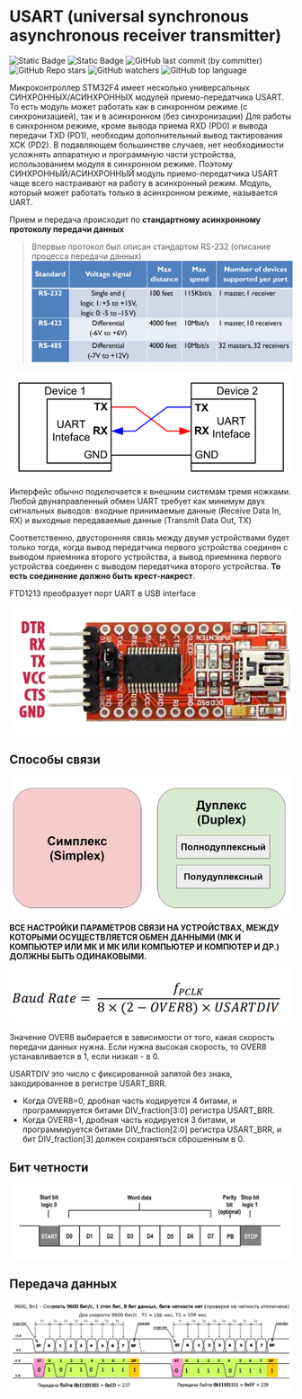 # USART (universal synchronous asynchronous receiver transmitter)

![Static Badge](https://img.shields.io/badge/Unic_Lab-green)
![Static Badge](https://img.shields.io/badge/STM32-red)
![GitHub last commit (by committer)](https://img.shields.io/github/last-commit/Vernicovskiy/STM32_TIM)
![GitHub Repo stars](https://img.shields.io/github/stars/Vernicovskiy/STM32_TIM)
![GitHub watchers](https://img.shields.io/github/watchers/Vernicovskiy/STM32_TIM)
![GitHub top language](https://img.shields.io/github/languages/top/Vernicovskiy/STM32_TIM)

Микроконтроллер STM32F4 имеет несколько  универсальных СИНХРОННЫХ/АСИНХРОННЫХ модулей приемо-передатчика USART. То есть модуль может работать как в синхронном режиме (с синхронизацией), так
и в асинхронном (без синхронизации) Для работы в синхронном режиме, кроме вывода приема RXD (PD0) и вывода передачи TXD (PD1), необходим дополнительный вывод тактирования XCK (PD2). В подавляющем большинстве случаев, нет необходимости усложнять аппаратную и программную части устройства, использованием модуля в синхронном режиме. Поэтому СИНХРОННЫЙ/АСИНХРОННЫЙ модуль приемо-передатчика USART чаще всего настраивают на работу в асинхронный режим. Модуль, который может работать только в асинхронном режиме, называется UART.

Прием и передача происходит по **стандартному асинхронному протоколу передачи данных**

> Впервые протокол был описан стандартом RS-232 (описание процесса передачи данных)
> ![Alt text](PNG/image-3.png)



![Alt text](PNG/image.png)

Интерфейс обычно подключается к внешним системам тремя ножками. Любой двунаправленный обмен UART требует как минимум двух сигнальных выводов: входные принимаемые данные (Receive Data In, RX) и выходные передаваемые данные (Transmit Data Out, TX)

Соответственно, двусторонняя связь между двумя устройствами будет только тогда, когда вывод передатчика первого устройства соединен с выводом приемника второго устройства, а вывод приемника первого устройства соединен с выводом передатчика второго устройства. **То есть соединение должно быть крест-накрест**.

FTD1213 преобразует порт UART в USB interface

<p align="center">
<img src="PNG/image-1.png" alt="Diagram of System Timer (SysTick)" width="500"/>
</<p align="center">

## Способы связи
<p align="center">
<img src="PNG/image-4.png" alt="Diagram of System Timer (SysTick)" width="500"/>
</<p align="center">



**ВСЕ НАСТРОЙКИ ПАРАМЕТРОВ СВЯЗИ НА УСТРОЙСТВАХ, МЕЖДУ КОТОРЫМИ ОСУЩЕСТВЛЯЕТСЯ ОБМЕН ДАННЫМИ (МК И КОМПЬЮТЕР ИЛИ МК И МК ИЛИ КОМПЬЮТЕР И КОМПЮТЕР И ДР.) ДОЛЖНЫ БЫТЬ
ОДИНАКОВЫМИ.**

![Alt text](PNG/image-5.png)


Значение OVER8 выбирается в зависимости от того, какая скорость передачи данных нужна. Если нужна высокая скорость, то OVER8 устанавливается в 1, если низкая - в 0.

USARTDIV это число с фиксированной запятой без знака, закодированное в регистре USART_BRR.

* Когда OVER8=0, дробная часть кодируется 4 битами, и программируется битами DIV_fraction[3:0] регистра USART_BRR.
* Когда OVER8=1, дробная часть кодируется 3 битами, и программируется битами DIV_fraction[2:0] регистра USART_BRR, и бит DIV_fraction[3] должен сохраняться сброшенным в 0.
  
## Бит четности
<p align="center">
<img src="PNG/image-6.png" alt="Diagram of System Timer (SysTick)" width="500"/>
</<p align="center">

## Передача данных
![Alt text](PNG/image-2.png)




